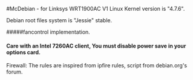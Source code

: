 #McDebian - for Linksys WRT1900AC V1
Linux Kernel version is "4.7.6".

Debian root files system is "Jessie" stable.

#####fancontrol implementation.

#### Care with an Intel 7260AC client, You must disable power save in your options card.

Firewall: The rules are inspired from ipfire rules, script from debian.org's forum.

